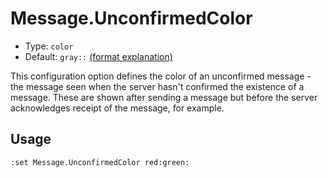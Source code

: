 # Message.UnconfirmedColor

- Type: `color`
- Default: `gray::` [(format explanation)](../Colors.md)

This configuration option defines the color of an unconfirmed message - the message seen when the
server hasn't confirmed the existence of a message. These are shown after sending a message but
before the server acknowledges receipt of the message, for example.

## Usage
`:set Message.UnconfirmedColor red:green:`
